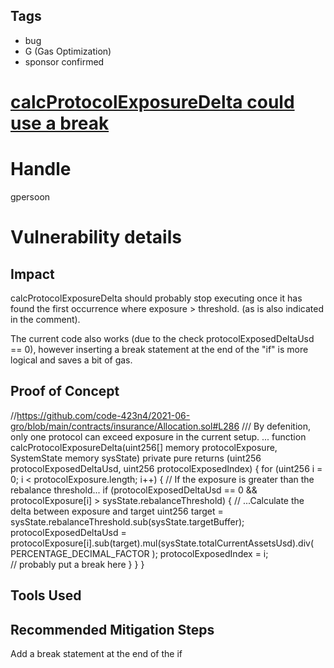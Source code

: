 ## Tags

- bug
- G (Gas Optimization)
- sponsor confirmed

# [calcProtocolExposureDelta could use a break](https://github.com/code-423n4/2021-06-gro-findings/issues/20) 

# Handle

gpersoon


# Vulnerability details

## Impact
calcProtocolExposureDelta should probably stop executing once it has found the first occurrence where exposure > threshold.
(as is also indicated in the comment).

The current code also works (due to the check protocolExposedDeltaUsd == 0), however inserting a break statement at the end of the "if" is more logical and saves a bit of gas.

## Proof of Concept
//https://github.com/code-423n4/2021-06-gro/blob/main/contracts/insurance/Allocation.sol#L286
///     By defenition, only one protocol can exceed exposure in the current setup.
...
 function calcProtocolExposureDelta(uint256[] memory protocolExposure, SystemState memory sysState) private pure
       returns (uint256 protocolExposedDeltaUsd, uint256 protocolExposedIndex)
    {
        for (uint256 i = 0; i < protocolExposure.length; i++) {
            // If the exposure is greater than the rebalance threshold...
            if (protocolExposedDeltaUsd == 0 && protocolExposure[i] > sysState.rebalanceThreshold) {
                // ...Calculate the delta between exposure and target
                uint256 target = sysState.rebalanceThreshold.sub(sysState.targetBuffer);
                protocolExposedDeltaUsd = protocolExposure[i].sub(target).mul(sysState.totalCurrentAssetsUsd).div(
                    PERCENTAGE_DECIMAL_FACTOR
                );
                protocolExposedIndex = i;   
                 // probably put a break here
            }
        }
    }

## Tools Used

## Recommended Mitigation Steps
Add a break statement at the end of the if

